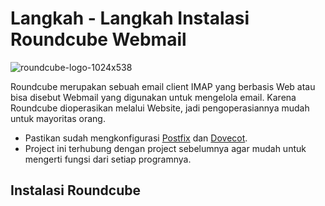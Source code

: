 # Langkah - Langkah Instalasi Roundcube Webmail
![roundcube-logo-1024x538](https://github.com/diotriandika/learn-networking/assets/109568349/3c53cc6b-22b1-43bb-8a4e-7607938abc5b)

Roundcube merupakan sebuah email client IMAP yang berbasis Web atau bisa disebut Webmail yang digunakan untuk mengelola email. Karena Roundcube dioperasikan melalui Website, jadi pengoperasiannya mudah untuk mayoritas orang.

- Pastikan sudah mengkonfigurasi [Postfix](https://github.com/diotriandika/learn-networking/blob/6a6cfd1a5342b826d3e62469d0584ba5e9f5d1d5/Basic%20Configuration%20Linux/Setup-Service-LKSN2022/Postfix-SMTP-Server.md) dan [Dovecot](https://github.com/diotriandika/learn-networking/blob/6a6cfd1a5342b826d3e62469d0584ba5e9f5d1d5/Basic%20Configuration%20Linux/Setup-Service-LKSN2022/Dovecot-IMAPD%26POP3.md).
- Project ini terhubung dengan project sebelumnya agar mudah untuk mengerti fungsi dari setiap programnya.

## Instalasi Roundcube
